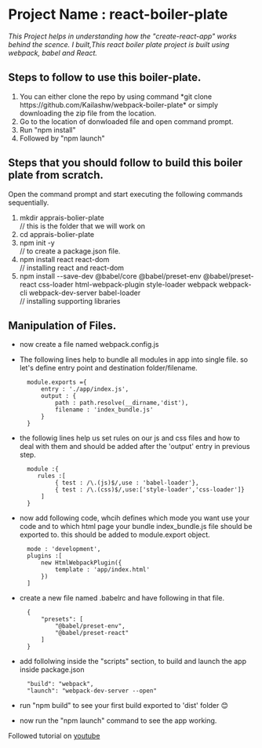 # Project Name : react-boiler-plate
*This Project helps in understanding how the "create-react-app" works behind the scence. I built,This react boiler plate project is built using webpack, babel and React.*

## Steps to follow to use this boiler-plate.
<ol>
<li> You can either clone the repo by using command *git clone https://github.com/Kailashw/webpack-boiler-plate* or simply downloading the zip file from the location. </li>
<li> Go to the location of donwloaded file and open command prompt.</li>
<li> Run "npm install"</li>
<li> Followed by "npm launch" </li>
</ol>

## Steps that you should follow to build this boiler plate from scratch.

Open the command prompt and start executing the following commands sequentially.
<ol>
<li>mkdir apprais-bolier-plate </li> // this is the folder that we will work on
<li>cd apprais-bolier-plate </li> 
<li>npm init -y </li> // to create a package.json file.
<li>npm install react react-dom </li> // installing react and react-dom 
<li>npm install --save-dev @babel/core @babel/preset-env @babel/preset-react css-loader html-webpack-plugin style-loader webpack webpack-cli webpack-dev-server babel-loader </li>
// installing supporting libraries 
</ol>


## Manipulation of Files.
* now create a file named webpack.config.js
* The following lines help to bundle all modules in app into single file. so let's define entry point and destination folder/filename.

        module.exports ={
            entry : './app/index.js',
            output : {
                path : path.resolve(__dirname,'dist'),
                filename : 'index_bundle.js'
            }
        }
* the followig lines help us set rules on our js and css files and how to deal with them and should be added after the 'output' entry in previous step.

        module :{
           rules :[
                { test : /\.(js)$/,use : 'babel-loader'},
                { test : /\.(css)$/,use:['style-loader','css-loader']}
            ]
        }

* now add following code, whcih defines which mode you want use your code and to which html page your bundle index_bundle.js file should be exported to. this should be added to module.export object.

        mode : 'development',
        plugins :[
            new HtmlWebpackPlugin({
                template : 'app/index.html'
            })
        ]

* create a new file named .babelrc and have following in that file.

        {
            "presets": [
                "@babel/preset-env",
                "@babel/preset-react"
            ]
        }

* add follolwing inside the "scripts" section, to build and launch the app inside package.json
        
        "build": "webpack",
        "launch": "webpack-dev-server --open"

* run "npm build" to see your first build exported to 'dist' folder 😊
* now run the "npm launch" command to see the app working.






Followed tutorial on  <a href="https://www.youtube.com/watch?v=Zb2mQyQRwqc"> youtube </a>
